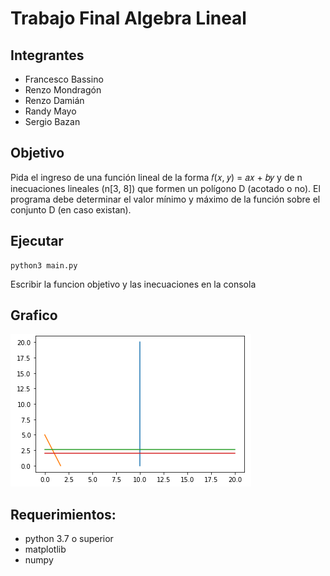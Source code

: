# Trabajo Final Algebra Lineal
## Integrantes
- Francesco Bassino
- Renzo Mondragón
- Renzo Damián
- Randy Mayo
- Sergio Bazan
## Objetivo
Pida el ingreso de una función lineal de la forma 𝑓(𝑥, 𝑦) = 𝑎𝑥 + 𝑏𝑦 y de n inecuaciones lineales (n[3, 8]) que formen un polígono D (acotado o no). El programa debe determinar el valor mínimo y máximo de la función sobre el conjunto D (en caso existan).

## Ejecutar
```
python3 main.py
```
Escribir la funcion objetivo y las inecuaciones en la consola
## Grafico
![](./img/graph_1.png)


## Requerimientos:
- python 3.7 o superior
- matplotlib
- numpy
